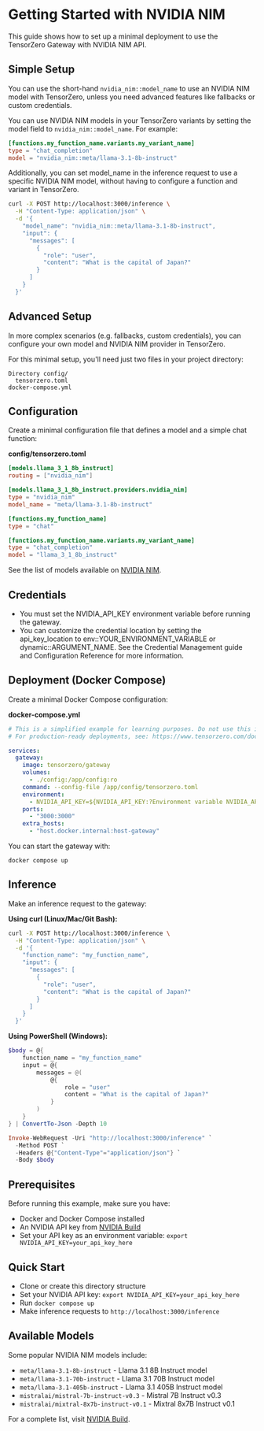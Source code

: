 # Getting Started with NVIDIA NIM

This guide shows how to set up a minimal deployment to use the TensorZero Gateway with NVIDIA NIM API.

## Simple Setup

You can use the short-hand `nvidia_nim::model_name` to use an NVIDIA NIM model with TensorZero, unless you need advanced features like fallbacks or custom credentials.

You can use NVIDIA NIM models in your TensorZero variants by setting the model field to `nvidia_nim::model_name`. For example:

```toml
[functions.my_function_name.variants.my_variant_name]
type = "chat_completion"
model = "nvidia_nim::meta/llama-3.1-8b-instruct"
```

Additionally, you can set model_name in the inference request to use a specific NVIDIA NIM model, without having to configure a function and variant in TensorZero.

```bash
curl -X POST http://localhost:3000/inference \
  -H "Content-Type: application/json" \
  -d '{
    "model_name": "nvidia_nim::meta/llama-3.1-8b-instruct",
    "input": {
      "messages": [
        {
          "role": "user",
          "content": "What is the capital of Japan?"
        }
      ]
    }
  }'
```

## Advanced Setup
In more complex scenarios (e.g. fallbacks, custom credentials), you can configure your own model and NVIDIA NIM provider in TensorZero.

For this minimal setup, you'll need just two files in your project directory:
```
Directory config/
  tensorzero.toml
docker-compose.yml
```

## Configuration

Create a minimal configuration file that defines a model and a simple chat function:

**config/tensorzero.toml**
```toml
[models.llama_3_1_8b_instruct]
routing = ["nvidia_nim"]

[models.llama_3_1_8b_instruct.providers.nvidia_nim]
type = "nvidia_nim"
model_name = "meta/llama-3.1-8b-instruct" 

[functions.my_function_name]
type = "chat"

[functions.my_function_name.variants.my_variant_name]
type = "chat_completion"
model = "llama_3_1_8b_instruct"
```
See the list of models available on [NVIDIA NIM](https://build.nvidia.com/explore/discover).

## Credentials

- You must set the NVIDIA_API_KEY environment variable before running the gateway.
- You can customize the credential location by setting the api_key_location to env::YOUR_ENVIRONMENT_VARIABLE or dynamic::ARGUMENT_NAME. See the Credential Management guide and Configuration Reference for more information.

## Deployment (Docker Compose)
Create a minimal Docker Compose configuration:

**docker-compose.yml**
```yaml
# This is a simplified example for learning purposes. Do not use this in production.
# For production-ready deployments, see: https://www.tensorzero.com/docs/gateway/deployment

services:
  gateway:
    image: tensorzero/gateway
    volumes:
      - ./config:/app/config:ro
    command: --config-file /app/config/tensorzero.toml
    environment:
      - NVIDIA_API_KEY=${NVIDIA_API_KEY:?Environment variable NVIDIA_API_KEY must be set.}
    ports:
      - "3000:3000"
    extra_hosts:
      - "host.docker.internal:host-gateway"
```

You can start the gateway with:

`docker compose up`

## Inference
Make an inference request to the gateway:

**Using curl (Linux/Mac/Git Bash):**
```bash
curl -X POST http://localhost:3000/inference \
  -H "Content-Type: application/json" \
  -d '{
    "function_name": "my_function_name",
    "input": {
      "messages": [
        {
          "role": "user",
          "content": "What is the capital of Japan?"
        }
      ]
    }
  }'
```
**Using PowerShell (Windows):**
```powershell
$body = @{
    function_name = "my_function_name"
    input = @{
        messages = @(
            @{
                role = "user"
                content = "What is the capital of Japan?"
            }
        )
    }
} | ConvertTo-Json -Depth 10

Invoke-WebRequest -Uri "http://localhost:3000/inference" `
  -Method POST `
  -Headers @{"Content-Type"="application/json"} `
  -Body $body
```

## Prerequisites
Before running this example, make sure you have:

- Docker and Docker Compose installed
- An NVIDIA API key from [NVIDIA Build](https://build.nvidia.com/)
- Set your API key as an environment variable: `export NVIDIA_API_KEY=your_api_key_here`


## Quick Start
- Clone or create this directory structure
- Set your NVIDIA API key: `export NVIDIA_API_KEY=your_api_key_here`
- Run `docker compose up`
- Make inference requests to `http://localhost:3000/inference`

## Available Models
Some popular NVIDIA NIM models include:

- `meta/llama-3.1-8b-instruct` - Llama 3.1 8B Instruct model
- `meta/llama-3.1-70b-instruct` - Llama 3.1 70B Instruct model
- `meta/llama-3.1-405b-instruct` - Llama 3.1 405B Instruct model
- `mistralai/mistral-7b-instruct-v0.3` - Mistral 7B Instruct v0.3
- `mistralai/mixtral-8x7b-instruct-v0.1` - Mixtral 8x7B Instruct v0.1

For a complete list, visit [NVIDIA Build](https://build.nvidia.com/explore/discover).